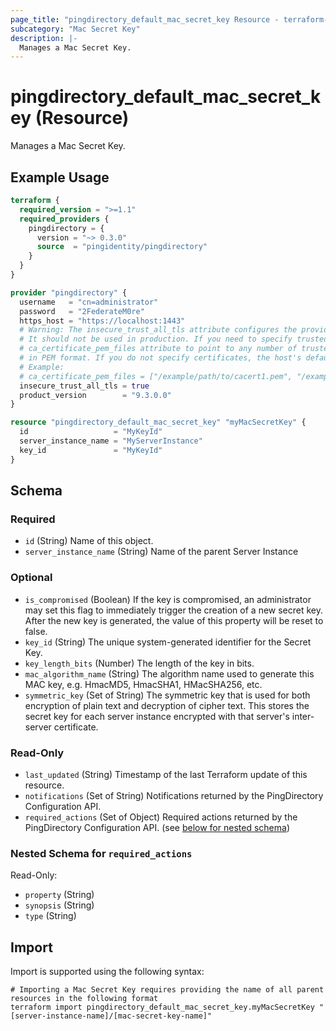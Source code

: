 ```yaml
---
page_title: "pingdirectory_default_mac_secret_key Resource - terraform-provider-pingdirectory"
subcategory: "Mac Secret Key"
description: |-
  Manages a Mac Secret Key.
---
```


# pingdirectory_default_mac_secret_key (Resource)

Manages a Mac Secret Key.

## Example Usage

```terraform
terraform {
  required_version = ">=1.1"
  required_providers {
    pingdirectory = {
      version = "~> 0.3.0"
      source  = "pingidentity/pingdirectory"
    }
  }
}

provider "pingdirectory" {
  username   = "cn=administrator"
  password   = "2FederateM0re"
  https_host = "https://localhost:1443"
  # Warning: The insecure_trust_all_tls attribute configures the provider to trust any certificate presented by the PingDirectory server.
  # It should not be used in production. If you need to specify trusted CA certificates, use the
  # ca_certificate_pem_files attribute to point to any number of trusted CA certificate files
  # in PEM format. If you do not specify certificates, the host's default root CA set will be used.
  # Example:
  # ca_certificate_pem_files = ["/example/path/to/cacert1.pem", "/example/path/to/cacert2.pem"]
  insecure_trust_all_tls = true
  product_version        = "9.3.0.0"
}

resource "pingdirectory_default_mac_secret_key" "myMacSecretKey" {
  id                   = "MyKeyId"
  server_instance_name = "MyServerInstance"
  key_id               = "MyKeyId"
}
```

<!-- schema generated by tfplugindocs -->
## Schema

### Required

- `id` (String) Name of this object.
- `server_instance_name` (String) Name of the parent Server Instance

### Optional

- `is_compromised` (Boolean) If the key is compromised, an administrator may set this flag to immediately trigger the creation of a new secret key. After the new key is generated, the value of this property will be reset to false.
- `key_id` (String) The unique system-generated identifier for the Secret Key.
- `key_length_bits` (Number) The length of the key in bits.
- `mac_algorithm_name` (String) The algorithm name used to generate this MAC key, e.g. HmacMD5, HmacSHA1, HMacSHA256, etc.
- `symmetric_key` (Set of String) The symmetric key that is used for both encryption of plain text and decryption of cipher text. This stores the secret key for each server instance encrypted with that server's inter-server certificate.

### Read-Only

- `last_updated` (String) Timestamp of the last Terraform update of this resource.
- `notifications` (Set of String) Notifications returned by the PingDirectory Configuration API.
- `required_actions` (Set of Object) Required actions returned by the PingDirectory Configuration API. (see [below for nested schema](#nestedatt--required_actions))

<a id="nestedatt--required_actions"></a>
### Nested Schema for `required_actions`

Read-Only:

- `property` (String)
- `synopsis` (String)
- `type` (String)

## Import

Import is supported using the following syntax:

```shell
# Importing a Mac Secret Key requires providing the name of all parent resources in the following format
terraform import pingdirectory_default_mac_secret_key.myMacSecretKey "[server-instance-name]/[mac-secret-key-name]"
```

